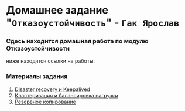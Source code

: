# Домашнее задание "`Отказоустойчивость`" - `Гак Ярослав`


### Сдесь находится домашная работа по модулю Отказоустойчивости

  ниже находятся ссылки на работы.
   
### Материалы задания

1. [Disaster recovery и Keepalived](https://github.com/Anudora41/sflt-hw-s/blob/main/Dis.-and-Keep.md) 
3. [Кластеризация и балансировка нагрузки](https://github.com/Anudora41/sflt-hw-s/blob/main/Klaster.%20and%20balancing%20load.md)
4. [Резервное копирование]()

